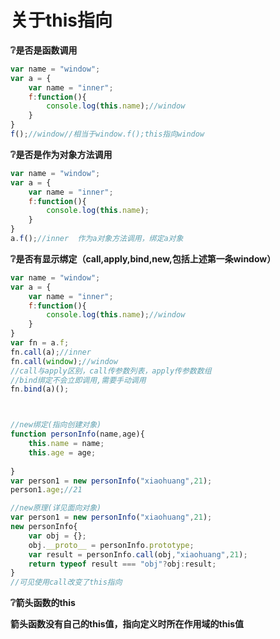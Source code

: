 # 关于this指向

**:grey_question:是否是函数调用**

```javascript
var name = "window";
var a = {
    var name = "inner";
    f:function(){
        console.log(this.name);//window
    }
}
f();//window//相当于window.f();this指向window
```

**:grey_question:是否是作为对象方法调用**

```javascript
var name = "window";
var a = {
    var name = "inner";
    f:function(){
        console.log(this.name);
    }
}
a.f();//inner  作为a对象方法调用，绑定a对象
```

**:grey_question:是否有显示绑定（call,apply,bind,new,包括上述第一条window）**

```javascript
var name = "window";
var a = {
    var name = "inner";
    f:function(){
        console.log(this.name);//window
    }
}
var fn = a.f;
fn.call(a);//inner
fn.call(window);//window
//call与apply区别，call传参数列表，apply传参数数组
//bind绑定不会立即调用,需要手动调用
fn.bind(a)();



//new绑定(指向创建对象)
function personInfo(name,age){
    this.name = name;
    this.age = age;
  
}
var person1 = new personInfo("xiaohuang",21);
person1.age;//21

//new原理(详见面向对象)
var person1 = new personInfo("xiaohuang",21);
new personInfo{
    var obj = {};
    obj.__proto__ = personInfo.prototype;
    var result = personInfo.call(obj,"xiaohuang",21);
    return typeof result === "obj"?obj:result;
}
//可见使用call改变了this指向
```

**:grey_question:箭头函数的this**

**箭头函数没有自己的this值，指向定义时所在作用域的this值**